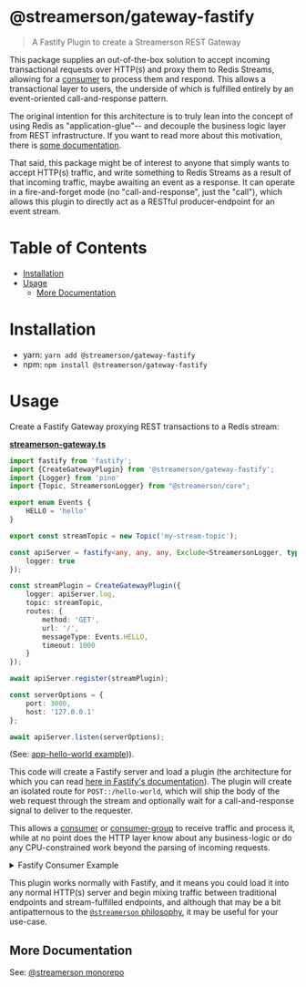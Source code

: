 # @streamerson/gateway-fastify

> A Fastify Plugin to create a Streamerson REST Gateway

This package supplies an out-of-the-box solution to accept incoming transactional requests over HTTP(s) and proxy them to Redis Streams, allowing for a [consumer](../consumer/README.md) to process them and respond.  This allows a transactional layer to users, the underside of which is fulfilled entirely by an event-oriented call-and-response pattern.

The original intention for this architecture is to truly lean into the concept of using Redis as "application-glue"-- and decouple the business logic layer from REST infrastructure.  If you want to read more about this motivation, there is [some documentation](../../docs/PARABLE.md).

That said, this package might be of interest to anyone that simply wants to accept HTTP(s) traffic, and write something to Redis Streams as a result of that incoming traffic, maybe awaiting an event as a response.  It can operate in a fire-and-forget mode (no "call-and-response", just the "call"), which allows this plugin to directly act as a RESTful producer-endpoint for an event stream.

# Table of Contents

<!-- START doctoc generated TOC please keep comment here to allow auto update -->
<!-- DON'T EDIT THIS SECTION, INSTEAD RE-RUN doctoc TO UPDATE -->

- [Installation](#installation)
- [Usage](#usage)
  - [More Documentation](#more-documentation)

<!-- END doctoc generated TOC please keep comment here to allow auto update -->

# Installation

- yarn: `yarn add @streamerson/gateway-fastify`
- npm: `npm install @streamerson/gateway-fastify`

# Usage

Create a Fastify Gateway proxying REST transactions to a Redis stream:

<!-- BEGIN-CODE: ../examples/app-hello-world/streamerson-gateway.ts -->
[**streamerson-gateway.ts**](../examples/app-hello-world/streamerson-gateway.ts)
```typescript
import fastify from 'fastify';
import {CreateGatewayPlugin} from '@streamerson/gateway-fastify';
import {Logger} from 'pino'
import {Topic, StreamersonLogger} from "@streamerson/core";

export enum Events {
    HELLO = 'hello'
}

export const streamTopic = new Topic('my-stream-topic');

const apiServer = fastify<any, any, any, Exclude<StreamersonLogger, typeof console>>({
    logger: true
});

const streamPlugin = CreateGatewayPlugin({
    logger: apiServer.log,
    topic: streamTopic,
    routes: {
        method: 'GET',
        url: '/',
        messageType: Events.HELLO,
        timeout: 1000
    }
});

await apiServer.register(streamPlugin);

const serverOptions = {
    port: 3000,
    host: '127.0.0.1'
};

await apiServer.listen(serverOptions);
```
<!-- END-CODE: ../examples/app-hello-world/streamerson-gateway.ts -->

(See: [app-hello-world example](../examples/app-hello-world/README.md))).

This code will create a Fastify server and load a plugin (the architecture for which you can read [here in Fastify's documentation](https://fastify.dev/docs/latest/Reference/Plugins/)).  The plugin will create an isolated route for `POST::/hello-world`, which will ship the body of the web request through the stream and optionally wait for a call-and-response signal to deliver to the requester.

This allows a [consumer](../consumer/README.md) or [consumer-group](../consumer-group/README.md) to receive traffic and process it, while at no point does the HTTP layer know about any business-logic or do any CPU-constrained work beyond the parsing of incoming requests.

<details>
    <summary>Fastify Consumer Example </summary>

<!-- BEGIN-CODE: ../examples/app-hello-world/worker.ts -->
[**worker.ts**](../examples/app-hello-world/worker.ts)
```typescript
import {StreamConsumer} from '@streamerson/consumer';
import {Events, streamTopic} from "./streamerson-gateway";

const consumer = new StreamConsumer({
    eventMap: {
        [Events.HELLO]: (e) => {
            return {
                world: 'I am a stream processor'
            };
        }
    },
    topic: streamTopic
});

await consumer.connectAndListen();

```
<!-- END-CODE: ../examples/app-hello-world/worker.ts -->
</details>

This plugin works normally with Fastify, and it means you could load it into any normal HTTP(s) server and begin mixing traffic between traditional endpoints and stream-fulfilled endpoints, and although that may be a bit antipatternous to the [`@streamerson` philosophy](../../README.md#high-level-architecture), it may be useful for your use-case.


## More Documentation
 
See: [@streamerson monorepo](https://github.com/oliver-io/streamerson)
